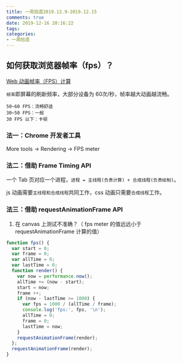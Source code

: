 ```yaml
---
title: 一周拾遗2019.12.9-2019.12.15
comments: true
date: 2019-12-16 20:16:22
tags:
categories:
- 一周拾遗
---
```


## 如何获取浏览器帧率（fps）？

[Web 动画帧率（FPS）计算](https://www.cnblogs.com/coco1s/p/8029582.html)

`帧率`即屏幕的刷新频率，大部分设备为 60次/秒，帧率越大动画越流畅。

```
50~60 FPS：流畅舒适
30~50 FPS：一般
30 FPS 以下：卡顿
```

### 法一：Chrome 开发者工具

More tools -> Rendering -> FPS meter

### 法二：借助 Frame Timing API

一个 Tab 页对应一个进程，`进程 = 主线程(负责计算) + 合成线程(负责绘制)`。

js 动画需要`主线程和合成线程`共同工作，css 动画只需要`合成线程`工作。

### 法三：借助 requestAnimationFrame API

1. 在 canvas 上测试不准确？（ fps meter 的值远远小于 requestAnimationFrame 计算的值）


```js
function fps() {
  var start = 0;
  var frame = 0;
  var allTime = 0;
  var lastTime = 0;
  function render() {
    var now = performance.now();
    allTime += (now - start);
    start = now;
    frame ++;
    if (now - lastTime >= 1000) {
      var fps = 1000 / (allTime / frame);
      console.log('fps:', fps, '\n');
      allTime = 0;
      frame = 0;
      lastTime = now;
    }
    requestAnimationFrame(render);
  };
  requestAnimationFrame(render);
}
```